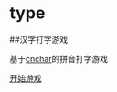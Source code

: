 # type
##汉字打字游戏

基于[cnchar](https://github.com/theajack/cnchar)的拼音打字游戏

[开始游戏](https://www.theajack.com/type/)

